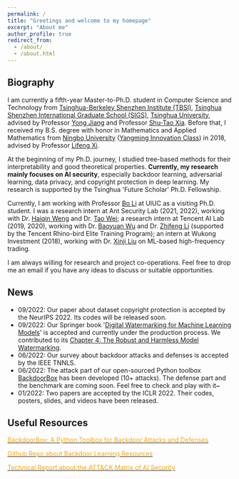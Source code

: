 ```yaml
---
permalink: /
title: "Greetings and welcome to my homepage"
excerpt: "About me"
author_profile: true
redirect_from: 
  - /about/
  - /about.html
---
```


## Biography
I am currently a fifth-year Master-to-Ph.D. student in Computer Science and Technology from [Tsinghua-Berkeley Shenzhen Institute (TBSI)](https://www.tbsi.edu.cn/en/), [Tsinghua Shenzhen International Graduate School (SIGS)](https://www.sigs.tsinghua.edu.cn/en/), [Tsinghua University](https://www.tsinghua.edu.cn/en/), advised by Professor [Yong Jiang](https://www.sigs.tsinghua.edu.cn/jy/main.htm) and Professor [Shu-Tao Xia](https://www.sigs.tsinghua.edu.cn/xst/main.htm). Before that, I received my B.S. degree with honor in Mathematics and Applied Mathematics from [Ningbo University](https://www.nbu.edu.cn/en/) ([Yangming Innovation Class](http://ymxy.nbu.edu.cn/ymcxb1.htm)) in 2018, advised by Professor [Lifeng Xi](http://math.nbu.edu.cn/info/1046/1098.htm).


At the beginning of my Ph.D. journey, I studied tree-based methods for their interpretability and good theoretical properties. **Currently, my research mainly focuses on AI security**, especially backdoor learning, adversarial learning, data privacy, and copyright protection in deep learning. My research is supported by the Tsinghua 'Future Scholar' Ph.D. Fellowship.


Currently, I am working with Professor [Bo Li](https://aisecure.github.io/) at UIUC as a visiting Ph.D. student. I was a research intern at Ant Security Lab (2021, 2022), working with Dr. [Haiqin Weng](https://www.semanticscholar.org/author/Haiqin-Weng/33167731) and Dr. [Tao Wei](https://scholar.google.com/citations?user=Ao3wEckAAAAJ&hl=zh-CN&oi=ao); a research intern at Tencent AI Lab (2019, 2020), working with Dr. [Baoyuan Wu](https://sites.google.com/site/baoyuanwu2015/) and Dr. [Zhifeng Li](https://scholar.google.com/citations?user=VTrRNN4AAAAJ&hl=zh-CN&oi=ao) (supported by the Tencent Rhino-bird Elite Training Program); an intern at Wukong Investment (2018), working with Dr. [Xinji Liu](https://www.wukongtz.com/pages_8/) on ML-based high-frequency trading.  


I am always willing for research and project co-operations. Feel free to drop me an email if you have any ideas to discuss or suitable opportunities.



## News
* 09/2022: Our paper about dataset copyright protection is accepted by the NeurIPS 2022. Its codes will be released soon.
* 09/2022: Our Springer book '[Digital Watermarking for Machine Learning Models]()' is accepted and currently under the production process. We contributed to its [Chapter 4: The Robust and Harmless Model Watermarking]().
* 06/2022: Our survey about backdoor attacks and defenses is accepted by the IEEE TNNLS.
* 06/2022: The attack part of our open-sourced Python toolbox [BackdoorBox](https://github.com/THUYimingLi/BackdoorBox) has been developed (10+ attacks). The defense part and the benchmark are coming soon. Feel free to check and play with it~
* 01/2022: Two papers are accepted by the ICLR 2022. Their codes, posters, slides, and videos have been released.



## Useful Resources
[<font color='orange'>BackdoorBox: A Python Toolbox for Backdoor Attacks and Defenses</font>](https://github.com/THUYimingLi/BackdoorBox)


[<font color='orange'>Github Repo about Backdoor Learning Resources</font>](https://github.com/THUYimingLi/backdoor-learning-resources)


[<font color='orange'>Technical Report about the ATT&CK Matrix of AI Security</font>](https://aisecmatrix.org/en)







